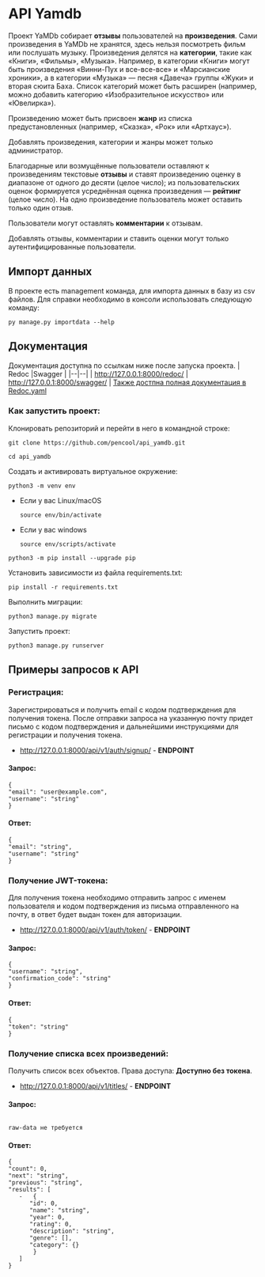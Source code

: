 # **API Yamdb**
Проект YaMDb собирает **отзывы** пользователей на **произведения**. Сами произведения в YaMDb не хранятся, здесь нельзя посмотреть фильм или послушать музыку.
Произведения делятся на **категории**, такие как «Книги», «Фильмы», «Музыка». Например, в категории «Книги» могут быть произведения «Винни-Пух и все-все-все» и «Марсианские хроники», а в категории «Музыка» — песня «Давеча» группы «Жуки» и вторая сюита Баха. Список категорий может быть расширен (например, можно добавить категорию «Изобразительное искусство» или «Ювелирка»).

Произведению может быть присвоен **жанр** из списка предустановленных (например, «Сказка», «Рок» или «Артхаус»).

Добавлять произведения, категории и жанры может только администратор.

Благодарные или возмущённые пользователи оставляют к произведениям текстовые **отзывы** и ставят произведению оценку в диапазоне от одного до десяти (целое число); из пользовательских оценок формируется усреднённая оценка произведения — **рейтинг** (целое число). На одно произведение пользователь может оставить только один отзыв.

Пользователи могут оставлять **комментарии** к отзывам.

Добавлять отзывы, комментарии и ставить оценки могут только аутентифицированные пользователи.
## Импорт данных
В проекте есть management команда, для импорта данных в базу из csv файлов.
Для справки необходимо в консоли использовать следующую команду:

    py manage.py importdata --help

## Документация
Документация доступна по ссылкам ниже после запуска проекта.
| Redoc |Swagger  |
|--|--|
| http://127.0.0.1:8000/redoc/ | http://127.0.0.1:8000/swagger/ |
[Также достпна полная документация в Redoc.yaml](https://github.com/pencool/api_yamdb/blob/master/api_yamdb/static/redoc.yaml)

### Как запустить проект:

Клонировать репозиторий и перейти в него в командной строке:

```
git clone https://github.com/pencool/api_yamdb.git
```

```
cd api_yamdb
```

Cоздать и активировать виртуальное окружение:

```
python3 -m venv env
```

* Если у вас Linux/macOS

    ```
    source env/bin/activate
    ```

* Если у вас windows

    ```
    source env/scripts/activate
    ```

```
python3 -m pip install --upgrade pip
```

Установить зависимости из файла requirements.txt:

```
pip install -r requirements.txt
```

Выполнить миграции:

```
python3 manage.py migrate
```

Запустить проект:

```
python3 manage.py runserver
```

## Примеры запросов к API

### Регистрация:
Зарегистрироваться и получить email с кодом подтверждения для получения токена.
После отправки запроса на указанную почту придет письмо с кодом подтверждения и дальнейшими инструкциями для регистрации и получения токена.
- http://127.0.0.1:8000/api/v1/auth/signup/ - **ENDPOINT**


 #### **Запрос**:
 ```
{
"email": "user@example.com",
"username": "string"
}
```
 #### Ответ:
 ```
{
"email": "string",
"username": "string"
}
```
### Получение JWT-токена:
Для получения токена необходимо отправить запрос с именем пользователя и кодом подтверждения из письма отправленного на почту, в ответ будет выдан токен для авторизации.
- http://127.0.0.1:8000/api/v1/auth/token/ - **ENDPOINT**


 #### **Запрос**:
 ```
{
"username": "string",
"confirmation_code": "string"
}
```
 #### Ответ:
 ```
{
"token": "string"
}
```
### Получение списка всех произведений:
Получить список всех объектов. Права доступа: **Доступно без токена**.
- http://127.0.0.1:8000/api/v1/titles/ - **ENDPOINT**


 #### **Запрос**:
 ```

raw-data не требуется

```
 #### Ответ:
 ```
{
"count": 0,
"next": "string", 
"previous": "string",
"results": [
    -   {      
       "id": 0,    
       "name": "string",    
       "year": 0,  
       "rating": 0,   
       "description": "string",     
       "genre": [],     
       "category": {}      
        }     
    ]
}
```
